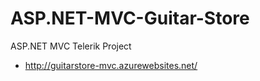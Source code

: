 # ASP.NET-MVC-Guitar-Store
ASP.NET MVC Telerik Project

 - http://guitarstore-mvc.azurewebsites.net/